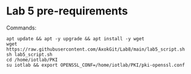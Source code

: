 # Lab 5 pre-requirements

Commands:
```
apt update && apt -y upgrade && apt install -y wget
wget https://raw.githubusercontent.com/AxokGit/Lab8/main/lab5_script.sh
sh lab5_script.sh
cd /home/iotlab/PKI
su iotlab && export OPENSSL_CONF=/home/iotlab/PKI/pki-openssl.conf
```
